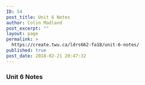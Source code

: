 ```yaml
---
ID: 54
post_title: Unit 6 Notes
author: Colin Madland
post_excerpt: ""
layout: page
permalink: >
  https://create.twu.ca/ldrs662-fa18/unit-6-notes/
published: true
post_date: 2018-02-21 20:47:32
---
```

### Unit 6 Notes